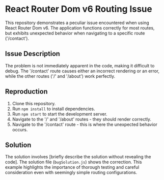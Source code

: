# React Router Dom v6 Routing Issue

This repository demonstrates a peculiar issue encountered when using React Router Dom v6.  The application functions correctly for most routes, but exhibits unexpected behavior when navigating to a specific route ('/contact').

## Issue Description

The problem is not immediately apparent in the code, making it difficult to debug.  The '/contact' route causes either an incorrect rendering or an error, while the other routes ('/' and '/about') work perfectly.

## Reproduction

1. Clone this repository.
2. Run `npm install` to install dependencies.
3. Run `npm start` to start the development server.
4. Navigate to the '/' and '/about' routes - they should render correctly.
5. Navigate to the '/contact' route - this is where the unexpected behavior occurs.

## Solution

The solution involves [briefly describe the solution without revealing the code].  The solution file (`bugSolution.js`) shows the correction.  This example highlights the importance of thorough testing and careful consideration even with seemingly simple routing configurations.